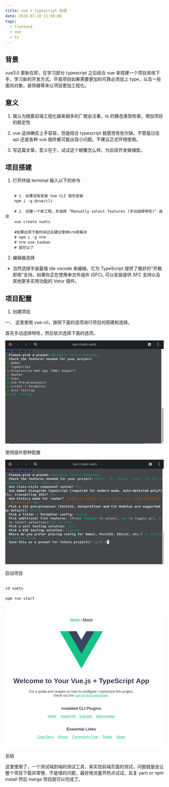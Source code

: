 ```yaml
---
title: vue + typescript 初探
date: 2019-07-10 11:58:00
tags:
  - frontend
  - vue
  - ts
---
```


## 背景

vue3.0 更新在即，在学习部分 typescript 之后结合 vue 来搭建一个项目来练下手，学习新的开发方式。毕竟项目如果需要更加的可靠必须加上 type，以及一些面向对象，装饰器等来让项目更加工程化。

## 意义

1. 我认为随着前端工程化越来越多的厂商会注重，ts 的静态类型检查，增加项目的稳定性

2. vue 这块确实上手容易，但是结合 typescript 就感觉有些欠缺，不管是过往 api 还是各种 vue 插件都可能出现小问题。不建议正式环境使用。

3. 写这篇文章，意义在于，试试这个螃蟹怎么样。为后续开发做铺垫。

## 项目搭建

1. 打开终端 terminal 输入以下的命令

```shell

    # 1. 如果没有安装 Vue CLI 就先安装
    npm i -g @vue/cli

    # 2. 创建一个新工程，并选择 "Manually select features (手动选择特性)" 选项
    vue create vuets

    #如果出现下载时间过长建议使用nrm来解决
    # npm i -g nrm
    # nrm use taobao
    # 就可以了

```

2. 编辑器选择

- 当然选择宇宙最强 ide vscode 来编辑，它为 TypeScript 提供了极好的“开箱即用”支持。如果你正在使用单文件组件 (SFC), 可以安装提供 SFC 支持以及其他更多实用功能的 Vetur 插件。

## 项目配置

1. 创建项目

一、 这里使用 vue-cli，按照下面的选项进行项目的搭建和选择。

首先手动选择特性，然后依次选择下面的选项。

![第一步选择插件](./access/typescriptvue1/vue-ts-1-create-1.png)

使用插件那种配置

![第二步配置应用](./access/typescriptvue1/vue-typescript-1-create-2.png)

启动项目

```shell

cd vuets

npm run start


```

![第一步选择插件](./access/typescriptvue1/vue-typscript-finish-1.png)

总结

这里使用了，一个测试端到端的测试工具，来实现前端页面的测试，问题就是会让整个项目下载非常慢，不是墙的问题，最好用流量开热点试试，反复 yarn or npm install 然后 merge 项目就可以完成了。
